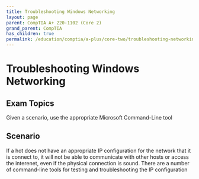 ```yaml
---
title: Troubleshooting Windows Networking
layout: page
parent: CompTIA A+ 220-1102 (Core 2)
grand_parent: CompTIA
has_children: true
permalink: /education/comptia/a-plus/core-two/troubleshooting-networking/
---
```


# Troubleshooting Windows Networking

## Exam Topics

Given a scenario, use the appropriate Microsoft Command-Line tool

## Scenario

If a hot does not have an appropriate IP configuration for the network that it is connect to, it will not be able to communicate with other hosts or access the interenet, even if the physical connection is sound. There are a number of command-line tools for testing and troubleshooting the IP configuration